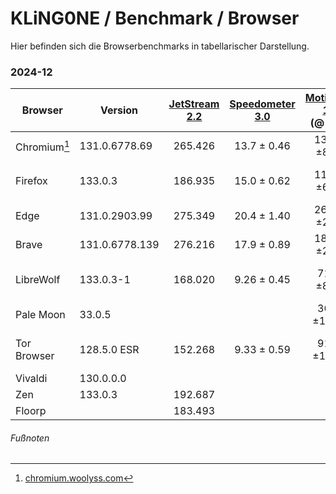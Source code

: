 # KLiNG0NE / Benchmark / Browser

Hier befinden sich die Browserbenchmarks in tabellarischer Darstellung.

### 2024-12

| Browser     | Version        | [JetStream 2.2][1] | [Speedometer 3.0][2] | [MotionMark 1.3.1][3] (@ 60fps) | [SunSpider 1.0][4] | [HTML5test][5] (/594)
| ----------- | -------------- | :----------------: | :------------------: | :-----------------------------: | :----------------: | :-------------------:
| Chromium[^1] | 131.0.6778.69  | 265.426            | 13.7 ± 0.46          | 1367.74 ±8.41%                  | 52.0ms +/- 3.5%    | 581
| Firefox     | 133.0.3        | 186.935            | 15.0 ± 0.62          | 1151.14 ±6.64%                  | 49.9ms +/- 13.8%   | 546
| Edge        | 131.0.2903.99  | 275.349            | 20.4 ± 1.40          | 2641.24 ±2.38%                  | 49.4ms +/- 2.4%    | 581
| Brave       | 131.0.6778.139 | 276.216            | 17.9 ± 0.89          | 1862.81 ±2.45%                  | 49.1ms +/- 2.8%    | 581
| LibreWolf   | 133.0.3-1      | 168.020            | 9.26 ± 0.45          |  710.78 ±8.08%                  | 36.7ms +/- 45.1%   | 539
| Pale Moon   | 33.0.5         |                    |                      |  363.98 ±16.36%                 | 93.2ms +/- 8.7%    | 477
| Tor Browser | 128.5.0 ESR    | 152.268            | 9.33 ± 0.59          |  914.98 ±11.30%                 | 75.0ms +/- 29.0%   | 457
| Vivaldi     | 130.0.0.0      |                    |                      |                                 |                    | 581
| Zen         | 133.0.3        | 192.687            |
| Floorp      |                | 183.493

[1]: <https://browserbench.org/JetStream/> "JetStream 2.2"
[2]: <https://browserbench.org/Speedometer3.0/> "Speedometer 3.0"
[3]: <https://browserbench.org/MotionMark1.3.1> "SunSpider 1.0"
[4]: <http://proofcafe.org/jsx-bench/js/sunspider.html> "SunSpider 1.0"
[5]: <https://html5test.co/> "HTML5test"

###### Fußnoten
[^1]: [chromium.woolyss.com](https://chromium.woolyss.com/download/de/)
